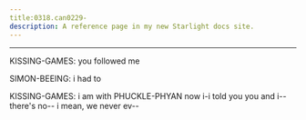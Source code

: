 ```yaml
---
title:0318.can0229-
description: A reference page in my new Starlight docs site.
---
```

----- 
KISSING-GAMES: you followed me
 
SIMON-BEEING: i had to
 
KISSING-GAMES: i am with PHUCKLE-PHYAN now
 i-i told you
 you and i--there's no-- i mean, we 
never ev-- 
